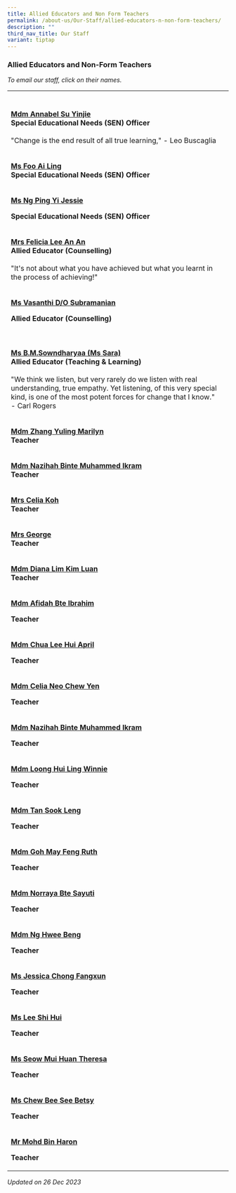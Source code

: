 ```yaml
---
title: Allied Educators and Non Form Teachers
permalink: /about-us/Our-Staff/allied-educators-n-non-form-teachers/
description: ""
third_nav_title: Our Staff
variant: tiptap
---
```

<h3>Allied Educators and Non-Form Teachers</h3><p><em>To email our staff, click on their names.</em></p><table><tbody><tr><th rowspan="1" colspan="1"><p></p></th><th rowspan="1" colspan="1"><p></p></th></tr><tr><td rowspan="1" colspan="1"><p><strong><a href="mailto:su_yin_jie@moe.edu.sg" rel="noopener noreferrer nofollow" target="_blank">Mdm Annabel Su Yinjie</a></strong><br><strong>Special Educational Needs (SEN) Officer</strong><br><br>"Change is the end result of all true learning," - Leo Buscaglia</p></td><td rowspan="1" colspan="1"><p></p></td></tr><tr><td rowspan="1" colspan="1"><p><strong><a href="mailto:foo_ai_ling@moe.edu.sg" rel="noopener noreferrer nofollow" target="_blank">Ms Foo Ai Ling</a></strong><br><strong>Special Educational Needs (SEN) Officer</strong></p></td><td rowspan="1" colspan="1"><p></p></td></tr><tr><td rowspan="1" colspan="1"><p><strong><u>Ms Ng Ping Yi Jessie</u></strong></p><p><strong>Special Educational Needs (SEN) Officer</strong></p><p></p></td><td rowspan="1" colspan="1"><p></p></td></tr><tr><td rowspan="1" colspan="1"><p><strong><a href="mailto:ang_an_an_felicia@moe.edu.sg" rel="noopener noreferrer nofollow" target="_blank">Mrs Felicia Lee An An</a></strong><br><strong>Allied Educator (Counselling)</strong><br><br>"It's not about what you have achieved but what you learnt in the process of achieving!"</p></td><td rowspan="1" colspan="1"><p></p></td></tr><tr><td rowspan="1" colspan="1"><p><strong><u>Ms Vasanthi D/O Subramanian</u></strong></p><p><strong>Allied Educator (Counselling)</strong></p></td><td rowspan="1" colspan="1"><p></p></td></tr><tr><td rowspan="1" colspan="1"><p><br><strong><a href="mailto:b_m_sowndharyaa@moe.edu.sg" rel="noopener noreferrer nofollow" target="_blank">Ms B.M.Sowndharyaa (Ms Sara)</a></strong><br><strong>Allied Educator (Teaching &amp; Learning)</strong><br><br>"We think we listen, but very rarely do we listen with real understanding, true empathy. Yet listening, of this very special kind, is one of the most potent forces for change that I know." - Carl Rogers<br></p></td><td rowspan="1" colspan="1"><p></p></td></tr><tr><td rowspan="1" colspan="1"><p><strong><a href="mailto:zhang_yuling_marilyn@moe.edu.sg" rel="noopener noreferrer nofollow" target="_blank">Mdm Zhang Yuling Marilyn</a></strong><br><strong>Teacher</strong></p></td><td rowspan="1" colspan="1"><p></p></td></tr><tr><td rowspan="1" colspan="1"><p><strong><a href="mailto:nazihah_muhammed_ikram@moe.edu.sg" rel="noopener noreferrer nofollow" target="_blank">Mdm Nazihah Binte Muhammed Ikram</a></strong><br><strong>Teacher</strong></p></td><td rowspan="1" colspan="1"><p></p></td></tr><tr><td rowspan="1" colspan="1"><p><strong><a href="mailto:neo_chew_yen@moe.edu.sg" rel="noopener noreferrer nofollow" target="_blank">Mrs Celia Koh</a></strong><br><strong>Teacher</strong></p></td><td rowspan="1" colspan="1"><p></p></td></tr><tr><td rowspan="1" colspan="1"><p><strong><a href="mailto:ng_han_jun@moe.edu.sg" rel="noopener noreferrer nofollow" target="_blank">Mrs George</a></strong><br><strong>Teacher</strong></p></td><td rowspan="1" colspan="1"><p></p></td></tr><tr><td rowspan="1" colspan="1"><p><strong><a href="mailto:lim_kim_luan@moe.edu.sg" rel="noopener noreferrer nofollow" target="_blank">Mdm Diana Lim Kim Luan</a></strong><br><strong>Teacher</strong></p></td><td rowspan="1" colspan="1"><p></p></td></tr><tr><td rowspan="1" colspan="1"><p><strong><u>Mdm Afidah Bte Ibrahim</u></strong></p><p><strong>Teacher</strong></p></td><td rowspan="1" colspan="1"><p></p></td></tr><tr><td rowspan="1" colspan="1"><p><strong><u>Mdm Chua Lee Hui April</u></strong></p><p><strong>Teacher</strong></p></td><td rowspan="1" colspan="1"><p></p></td></tr><tr><td rowspan="1" colspan="1"><p><strong><u>Mdm Celia Neo Chew Yen</u></strong></p><p><strong>Teacher</strong></p></td><td rowspan="1" colspan="1"><p></p></td></tr><tr><td rowspan="1" colspan="1"><p><strong><u>Mdm Nazihah Binte Muhammed Ikram</u></strong></p><p><strong>Teacher</strong></p></td><td rowspan="1" colspan="1"><p></p></td></tr><tr><td rowspan="1" colspan="1"><p><strong><u>Mdm Loong Hui Ling Winnie</u></strong></p><p><strong>Teacher</strong></p></td><td rowspan="1" colspan="1"><p></p></td></tr><tr><td rowspan="1" colspan="1"><p><strong><u>Mdm Tan Sook Leng</u></strong></p><p><strong>Teacher</strong></p></td><td rowspan="1" colspan="1"><p></p></td></tr><tr><td rowspan="1" colspan="1"><p><strong><u>Mdm Goh May Feng Ruth</u></strong></p><p><strong>Teacher</strong></p></td><td rowspan="1" colspan="1"><p></p></td></tr><tr><td rowspan="1" colspan="1"><p><strong><u>Mdm Norraya Bte Sayuti</u></strong></p><p><strong>Teacher</strong></p></td><td rowspan="1" colspan="1"><p></p></td></tr><tr><td rowspan="1" colspan="1"><p><strong><u>Mdm Ng Hwee Beng</u></strong></p><p><strong>Teacher</strong></p></td><td rowspan="1" colspan="1"><p></p></td></tr><tr><td rowspan="1" colspan="1"><p><strong><u>Ms Jessica Chong Fangxun</u></strong></p><p><strong>Teacher</strong></p></td><td rowspan="1" colspan="1"><p></p></td></tr><tr><td rowspan="1" colspan="1"><p><strong><u>Ms Lee Shi Hui</u></strong></p><p><strong>Teacher</strong></p></td><td rowspan="1" colspan="1"><p></p></td></tr><tr><td rowspan="1" colspan="1"><p><strong><u>Ms Seow Mui Huan Theresa</u></strong></p><p><strong>Teacher</strong></p></td><td rowspan="1" colspan="1"><p></p></td></tr><tr><td rowspan="1" colspan="1"><p><strong><u>Ms Chew Bee See Betsy</u></strong></p><p><strong>Teacher</strong></p></td><td rowspan="1" colspan="1"><p></p></td></tr><tr><td rowspan="1" colspan="1"><p><strong><u>Mr Mohd Bin Haron</u></strong></p><p><strong>Teacher</strong></p></td><td rowspan="1" colspan="1"><p></p></td></tr></tbody></table><p><em>Updated on 26 Dec 2023</em></p>